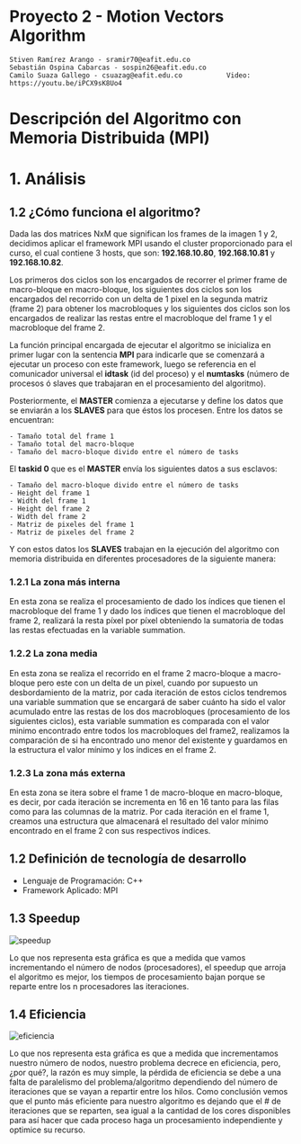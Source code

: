 # Proyecto 2 - Motion Vectors Algorithm

    Stiven Ramírez Arango - sramir70@eafit.edu.co
    Sebastián Ospina Cabarcas - sospin26@eafit.edu.co
    Camilo Suaza Gallego - csuazag@eafit.edu.co           Video: https://youtu.be/iPCX9sK8Uo4

# Descripción del Algoritmo con Memoria Distribuida (MPI)

# 1. Análisis

## 1.2 ¿Cómo funciona el algoritmo?

Dada las dos matrices NxM que significan los frames de la imagen 1 y 2, decidimos aplicar el framework MPI usando el cluster proporcionado para el curso, el cual contiene 3 hosts, que son: **192.168.10.80**,
**192.168.10.81** y **192.168.10.82**.

Los primeros dos ciclos son los encargados de recorrer el primer frame de macro-bloque en macro-bloque, los siguientes dos ciclos son los encargados del recorrido con un delta de 1 pixel en la segunda matriz (frame 2) para obtener los macrobloques y los siguientes dos ciclos son los encargados de realizar las restas entre el macrobloque del frame 1 y el macrobloque del frame 2.

La función principal encargada de ejecutar el algoritmo se inicializa en primer lugar con la sentencia **MPI**
para indicarle que se comenzará a ejecutar un proceso con este framework, luego se referencia en el comunicador
universal el **idtask** (id del proceso) y el **numtasks** (número de procesos ó slaves que trabajaran en el procesamiento del algoritmo).

Posteriormente, el **MASTER** comienza a ejecutarse y define los datos que se enviarán a los **SLAVES** para que éstos los procesen. Entre los datos se encuentran:

    - Tamaño total del frame 1
    - Tamaño total del macro-bloque
    - Tamaño del macro-bloque divido entre el número de tasks

El **taskid 0** que es el **MASTER** envía los siguientes datos a sus esclavos:

    - Tamaño del macro-bloque divido entre el número de tasks
    - Height del frame 1
    - Width del frame 1
    - Height del frame 2
    - Width del frame 2
    - Matriz de pixeles del frame 1
    - Matriz de pixeles del frame 2

Y con estos datos los **SLAVES** trabajan en la ejecución del algoritmo con memoria distribuida en diferentes
procesadores de la siguiente manera:

### 1.2.1 La zona más interna

En esta zona se realiza el procesamiento de dado los índices que tienen el macrobloque del frame 1 y dado los índices que tienen el macrobloque del frame 2, realizará la resta píxel por píxel obteniendo la sumatoria de todas las restas efectuadas en la variable summation.

### 1.2.2 La zona media

En esta zona se realiza el recorrido en el frame 2 macro-bloque a macro-bloque pero este con un delta de un pixel, cuando por supuesto un desbordamiento de la matriz, por cada iteración de estos ciclos tendremos una variable summation que se encargará de saber cuánto ha sido el valor acumulado entre las restas de los dos macrobloques (procesamiento de los siguientes ciclos), esta variable summation es comparada con el valor minimo encontrado entre todos los macrobloques del frame2, realizamos la comparación de si ha encontrado uno menor del existente y guardamos en la estructura el valor mínimo y los índices en el frame 2.

### 1.2.3 La zona más externa

En esta zona se itera sobre el frame 1 de macro-bloque en macro-bloque, es decir, por cada iteración se incrementa en 16 en 16 tanto para las filas como para las columnas de la matriz. Por cada iteración en el frame 1, creamos una estructura que almacenará el resultado del valor mínimo encontrado en el frame 2 con sus respectivos índices.

## 1.2 Definición de tecnología de desarrollo

* Lenguaje de Programación: C++
* Framework Aplicado: MPI

## 1.3 Speedup

![speedup](https://user-images.githubusercontent.com/31974084/54575978-5b8e9780-49c4-11e9-8ebe-da02ab4af4ed.jpeg)

Lo que nos representa esta gráfica es que a medida que vamos incrementando el número de nodos (procesadores), el speedup que arroja el algoritmo es mejor, los tiempos de procesamiento bajan porque se reparte entre los n procesadores las iteraciones.

## 1.4 Eficiencia

![eficiencia](https://user-images.githubusercontent.com/31974084/54575882-f470e300-49c3-11e9-81ba-166c30b0fd16.jpeg)

Lo que nos representa esta gráfica es que a medida que incrementamos nuestro número de nodos, nuestro problema decrece en eficiencia, pero, ¿por qué?, la razón es muy simple, la pérdida de eficiencia se debe a una falta de paralelismo del problema/algoritmo dependiendo del número de iteraciones que se vayan a repartir entre los hilos. Como conclusión vemos que el punto más eficiente para nuestro algoritmo es dejando que el # de iteraciones que se reparten, sea igual a la cantidad de los cores disponibles para así hacer que cada proceso haga un procesamiento independiente y optimice su recurso.